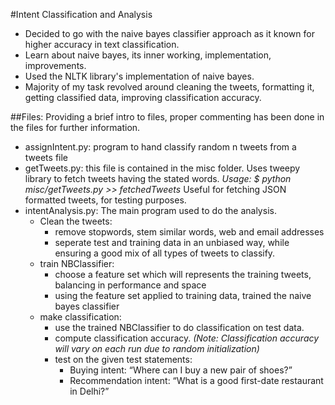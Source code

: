 #Intent Classification and Analysis
- Decided to go with the naive bayes classifier approach as it known for higher accuracy in text classification.
- Learn about naive bayes, its inner working, implementation, improvements.
- Used the NLTK library's implementation of naive bayes.
- Majority of my task revolved around cleaning the tweets, formatting it, getting classified data, improving classification accuracy.

##Files:
Providing a brief intro to files, proper commenting has been done in the files for further information.
- assignIntent.py: program to hand classify random n tweets from a tweets file
- getTweets.py: this file is contained in the misc folder. Uses tweepy library to fetch tweets having the stated words.
*Usage: $ python misc/getTweets.py >> fetchedTweets*
Useful for fetching JSON formatted tweets, for testing purposes.
- intentAnalysis.py: The main program used to do the analysis.
  - Clean the tweets:
      - remove stopwords, stem similar words, web and email addresses
      - seperate test and training data in an unbiased way, while ensuring a good mix of all types of tweets to classify. 
  - train NBClassifier:
      - choose a feature set which will represents the training tweets, balancing in performance and space
      - using the feature set applied to training data, trained the naive bayes classifier
  - make classification:
      - use the trained NBClassifier to do classification on test data.
      - compute classification accuracy. *(Note: Classification accuracy will vary on each run due to random initialization)*
      - test on the given test statements:
        - Buying intent: “Where can I buy a new pair of shoes?”
        - Recommendation intent: “What is a good first-date restaurant in Delhi?”
